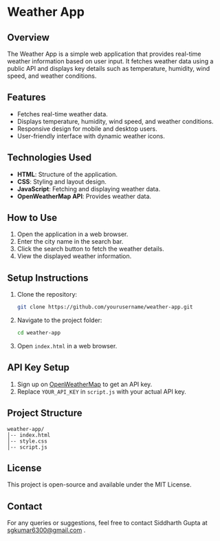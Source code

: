 # Weather App

## Overview
The Weather App is a simple web application that provides real-time weather information based on user input. It fetches weather data using a public API and displays key details such as temperature, humidity, wind speed, and weather conditions.

## Features
- Fetches real-time weather data.
- Displays temperature, humidity, wind speed, and weather conditions.
- Responsive design for mobile and desktop users.
- User-friendly interface with dynamic weather icons.

## Technologies Used
- **HTML**: Structure of the application.
- **CSS**: Styling and layout design.
- **JavaScript**: Fetching and displaying weather data.
- **OpenWeatherMap API**: Provides weather data.

## How to Use
1. Open the application in a web browser.
2. Enter the city name in the search bar.
3. Click the search button to fetch the weather details.
4. View the displayed weather information.

## Setup Instructions
1. Clone the repository:
   ```sh
   git clone https://github.com/yourusername/weather-app.git
   ```
2. Navigate to the project folder:
   ```sh
   cd weather-app
   ```
3. Open `index.html` in a web browser.

## API Key Setup
1. Sign up on [OpenWeatherMap](https://openweathermap.org/) to get an API key.
2. Replace `YOUR_API_KEY` in `script.js` with your actual API key.

## Project Structure
```
weather-app/
│-- index.html
│-- style.css
│-- script.js
```

## License
This project is open-source and available under the MIT License.

## Contact
For any queries or suggestions, feel free to contact Siddharth Gupta at sgkumar6300@gmail.com .

